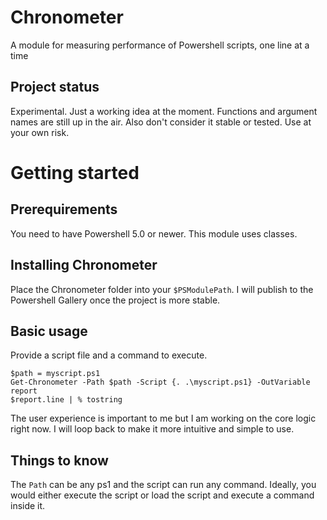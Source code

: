 # Chronometer
A module for measuring performance of Powershell scripts, one line at a time

## Project status
Experimental. Just a working idea at the moment. Functions and argument names are still up in the air. Also don't consider it stable or tested. Use at your own risk.

# Getting started
## Prerequirements
You need to have Powershell 5.0 or newer. This module uses classes.

## Installing Chronometer
Place the Chronometer folder into your `$PSModulePath`. I will publish to the Powershell Gallery once the project is more stable.

## Basic usage
Provide a script file and a command to execute.

    $path = myscript.ps1
    Get-Chronometer -Path $path -Script {. .\myscript.ps1} -OutVariable report
    $report.line | % tostring
    
The user experience is important to me but I am working on the core logic right now. I will loop back to make it more intuitive and simple to use. 

## Things to know
The `Path` can be any ps1 and the script can run any command. Ideally, you would either execute the script or load the script and execute a command inside it. 

